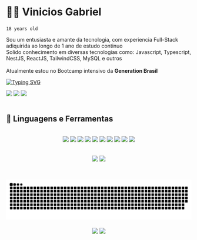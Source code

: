 # 🐱‍👤 Vinicios Gabriel
  <code>18 years old</code>
<p>
  Sou um entusiasta e amante da tecnologia, com experiencia Full-Stack adiquirida ao longo de 1 ano de estudo continuo</br>
  Solido conhecimento em diversas tecnologias como: Javascript, Typescript, NestJS, ReactJS, TailwindCSS, MySQL e outros</br></br>
  Atualmente estou no Bootcamp intensivo da <b>Generation Brasil</b>

</p>


[![Typing SVG](https://readme-typing-svg.demolab.com?font=Fira-code-bold&pause=1000&color=E81224&random=false&width=435&lines=Full-Stack+Developer)](https://git.io/typing-svg)

<div align="left">
  <a href="https://www.linkedin.com/in/viniom/"><img width="70em" src="https://github.com/ViniOM/ViniOM/assets/73274632/9cbb0bcf-f6d8-4c14-a807-086ba9a74737" href="https://www.linkedin.com/in/viniom/"/></a>
  <a href="https://www.instagram.com/v1ni.kk/"><img width="70em" src="https://github.com/ViniOM/ViniOM/assets/73274632/1fc0ac2a-21b4-4d52-a38f-7ee9d3259a7c"/></a>
  <a href="https://www.discord.com/user/@vinih4"><img width="70em" src="https://github.com/ViniOM/ViniOM/assets/73274632/3cc88e6d-57d1-4ab3-b8e8-e4b25b4bf504"/></a>

</div>

</br>


## 🧰 Linguagens e Ferramentas

</br>
<div align="center">

<img width="70em" src="https://github.com/ViniOM/ViniOM/assets/73274632/559c6c47-7aa2-4181-ba62-a4ee9ea6c86c"/>
<img width="70em" src="https://github.com/ViniOM/ViniOM/assets/73274632/f21546fb-ccce-427b-9061-b1080535c3ce"/>
<img width="70em" src="https://github.com/ViniOM/ViniOM/assets/73274632/9d73e159-c4f9-449b-bddc-acc87892a65b"/>
<img width="70em" src="https://github.com/ViniOM/ViniOM/assets/73274632/d5b1a4cb-7b9a-4092-af6e-fa88b7a352bf"/>
<img width="70em" src="https://github.com/ViniOM/ViniOM/assets/73274632/1e8b3026-07be-4e0d-885e-48f5fdab0a89"/>
<img width="70em" src="https://github.com/ViniOM/ViniOM/assets/73274632/83799379-3ec0-4cfa-8a4a-abefa8ea1e0b"/>
<img width="70em" src="https://github.com/ViniOM/ViniOM/assets/73274632/e1aa6d0a-ca67-4a25-bb79-1a42aa1dc64e"/>
<img width="70em" src="https://github.com/ViniOM/ViniOM/assets/73274632/13e0d631-f49e-4885-bc37-a6d001fc906b"/>
<img width="70em" src="https://github.com/ViniOM/ViniOM/assets/73274632/855c6559-b80d-4525-98a4-eb121d1782b5"/>
<img width="70em" src="https://github.com/ViniOM/ViniOM/assets/73274632/0e991b7a-76db-441a-8d5f-644116c29aeb"/>

</div>

</br>

<div align="center">
</br>
<img width="443em" src="https://github-readme-stats.vercel.app/api?username=ViniOM&show_icons=true&theme=shadow_red&title_color=ffff&icon_color=E81224&text_color=B4B2B2&border_color=E81224&"/>
<img width="270em" src="https://github-readme-stats.vercel.app/api/top-langs/?username=ViniOM&hide=glsl,css&langs_count=3&theme=shadow_red&title_color=ffff&icon_color=E81224&text_color=B4B2B2&border_color=E81224&"/>


</div>
</br>

## 
<div align="center">
  <picture>
    <source media="(prefers-color-scheme: dark)" srcset="https://raw.githubusercontent.com/ViniOM/ViniOM/output/github-contribution-grid-snake-dark.svg">
    <source media="(prefers-color-scheme: light)" srcset="https://raw.githubusercontent.com/ViniOM/ViniOM/output/github-contribution-grid-snake.svg">
    <img alt="github contribution grid snake animation" src="https://raw.githubusercontent.com/ViniOM/ViniOM/output/github-contribution-grid-snake.svg">
  </picture>
</br>
</br>
  <a href="https://github.com/ViniOM/blog_pessoal">
  <img align="center" width="350em" src="https://github-readme-stats.vercel.app/api/pin/?username=ViniOM&repo=blog_pessoal&theme=shadow_red&title_color=ffff&icon_color=E81224&text_color=B4B2B2&border_color=E81224&" /></a>
<a href="https://paleteria-elgeladon.vercel.app/">
  <img align="center" width="407em" src="https://github-readme-stats.vercel.app/api/pin/?username=ViniOM&repo=Paleteria&theme=shadow_red&title_color=ffff&icon_color=E81224&text_color=B4B2B2&border_color=E81224" />
</a>
</div>





